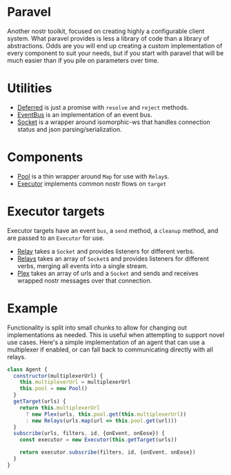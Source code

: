 # Paravel

Another nostr toolkit, focused on creating highly a configurable client system. What paravel provides is less a library of code than a library of abstractions. Odds are you will end up creating a custom implementation of every component to suit your needs, but if you start with paravel that will be much easier than if you pile on parameters over time.

# Utilities

- [Deferred](./src/Deferred.ts') is just a promise with `resolve` and `reject` methods.
- [EventBus](./src/EventBus.ts') is an implementation of an event bus.
- [Socket](./src/Socket.ts') is a wrapper around isomorphic-ws that handles connection status and json parsing/serialization.

# Components

- [Pool](./src/Pool.ts') is a thin wrapper around `Map` for use with `Relay`s.
- [Executor](./src/Executor.ts') implements common nostr flows on `target`

# Executor targets

Executor targets have an event `bus`, a `send` method, a `cleanup` method, and are passed to an `Executor` for use.

- [Relay](./src/Relay.ts') takes a `Socket` and provides listeners for different verbs.
- [Relays](./src/Relays.ts') takes an array of `Socket`s and provides listeners for different verbs, merging all events into a single stream.
- [Plex](./src/Plex.ts') takes an array of urls and a `Socket` and sends and receives wrapped nostr messages over that connection.

# Example

Functionality is split into small chunks to allow for changing out implementations as needed. This is useful when attempting to support novel use cases. Here's a simple implementation of an agent that can use a multiplexer if enabled, or can fall back to communicating directly with all relays.

```javascript
class Agent {
  constructor(multiplexerUrl) {
    this.multiplexerUrl = multiplexerUrl
    this.pool = new Pool()
  }
  getTarget(urls) {
    return this.multiplexerUrl
      ? new Plex(urls, this.pool.get(this.multiplexerUrl))
      : new Relays(urls.map(url => this.pool.get(url)))
  }
  subscribe(urls, filters, id, {onEvent, onEose}) {
    const executor = new Executor(this.getTarget(urls))

    return executor.subscribe(filters, id, {onEvent, onEose})
  }
}
```
